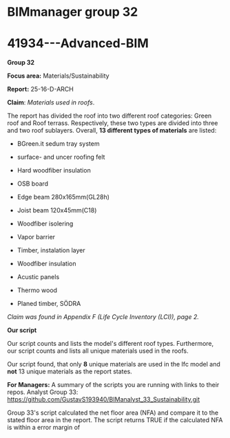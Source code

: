 # BIMmanager group 32
# 41934---Advanced-BIM
**Group 32**

**Focus area:** Materials/Sustainability

**Report:** 25-16-D-ARCH

**Claim**: _Materials used in roofs_. 

The report has divided the roof into two different roof categories: Green roof and Roof terrass. 
Respectively, these two types are divided into three and two roof sublayers. Overall, **13 different types of materials** are listed:

- BGreen.it sedum tray system

- surface- and uncer roofing felt

- Hard woodfiber insulation

- OSB board

- Edge beam 280x165mm(GL28h)

- Joist beam 120x45mm(C18)

- Woodfiber isolering

- Vapor barrier

- Timber, instalation layer

- Woodfiber insulation

- Acustic panels

- Thermo wood

- Planed timber, SÖDRA


_Claim was found in Appendix F (Life Cycle Inventory (LCI)), page 2._

**Our script** 

Our script counts and lists the model's different roof types. 
Furthermore, our script counts and lists all unique materials used in the roofs.

Our script found, that only **8** unique materials are used in the Ifc model and **not** 13 unique materials as the report states.

**For Managers:** A summary of the scripts you are running with links to their repos.
Analyst Group 33: https://github.com/GustavS193940/BIManalyst_33_Sustainability.git

Group 33's script calculated the net floor area (NFA) and compare it to the stated floor area in the report. 
The script returns TRUE if the calculated NFA is within a error margin of 


